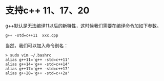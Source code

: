 # 支持c++ 11、17、20

g++默认是无法编译11以后的新特性，这时候我们需要在编译命令加如下参数。

```shell
g++ -std=c++11  xxx.cpp
```

当然，我们可以加入命令别名：

```shell
> sudo vim ~/.bashrc 
alias g++11='g++ -std=c++11'
alias g++14='g++ -std=c++14'
alias g++17='g++ -std=c++17'
alias g++20='g++ -std=c++2a'
```

